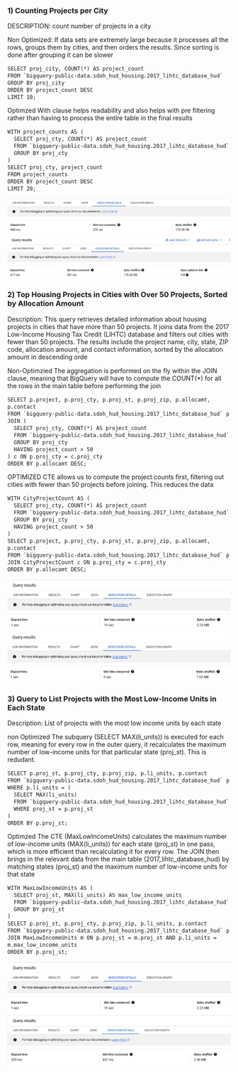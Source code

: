 

### 1) Counting Projects per City
DESCRIPTION: count number of projects in a city

Non Optimized: If data sets are extremely large because it processes all the rows, groups them by cities, and then orders the results. Since sorting is done after grouping it can be slower
```
SELECT proj_city, COUNT(*) AS project_count
FROM `bigquery-public-data.sdoh_hud_housing.2017_lihtc_database_hud`
GROUP BY proj_city
ORDER BY project_count DESC
LIMIT 10;
```



Optimzed
    With clause helps readability and also helps with pre filtering rather than having to process the entire table in the final results 
```
WITH project_counts AS (
  SELECT proj_cty, COUNT(*) AS project_count
  FROM `bigquery-public-data.sdoh_hud_housing.2017_lihtc_database_hud`
  GROUP BY proj_cty
)
SELECT proj_cty, project_count
FROM project_counts
ORDER BY project_count DESC
LIMIT 20;

```

![Query 1 Output](images/Q1.png)
![Query 1.1 Output](images/Query1non.png)

### 2) Top Housing Projects in Cities with Over 50 Projects, Sorted by Allocation Amount
Description: This query retrieves detailed information about housing projects in cities that have more than 50 projects. It joins data from the 2017 Low-Income Housing Tax Credit (LIHTC) database and filters out cities with fewer than 50 projects. The results include the project name, city, state, ZIP code, allocation amount, and contact information, sorted by the allocation amount in descending orde

Non-Optimzied 
    The aggregation is performed on the fly within the JOIN clause, meaning that BigQuery will have to compute the COUNT(*) for all the rows in the main table before performing the join
```
SELECT p.project, p.proj_cty, p.proj_st, p.proj_zip, p.allocamt, p.contact
FROM `bigquery-public-data.sdoh_hud_housing.2017_lihtc_database_hud` p
JOIN (
  SELECT proj_cty, COUNT(*) AS project_count
  FROM `bigquery-public-data.sdoh_hud_housing.2017_lihtc_database_hud`
  GROUP BY proj_cty
  HAVING project_count > 50
) c ON p.proj_cty = c.proj_cty
ORDER BY p.allocamt DESC;
```
OPTIMIZED 
    CTE allows us to compute the project counts first, filtering out cities with fewer than 50 projects before joining. This reduces the data
```
WITH CityProjectCount AS (
  SELECT proj_cty, COUNT(*) AS project_count
  FROM `bigquery-public-data.sdoh_hud_housing.2017_lihtc_database_hud`
  GROUP BY proj_cty
  HAVING project_count > 50
)
SELECT p.project, p.proj_cty, p.proj_st, p.proj_zip, p.allocamt, p.contact
FROM `bigquery-public-data.sdoh_hud_housing.2017_lihtc_database_hud` p
JOIN CityProjectCount c ON p.proj_cty = c.proj_cty
ORDER BY p.allocamt DESC;

```
![Query 1 Output](images/Q2non.png)
![Query 1.1 Output](images/Q2.png)

### 3) Query to List Projects with the Most Low-Income Units in Each State

Description: List of projects with the most low income units by each state


non Optimized
    The subquery (SELECT MAX(li_units)) is executed for each row, meaning for every row in the outer query, it recalculates the maximum number of low-income units for that particular state (proj_st). This is redudant.
```
SELECT p.proj_st, p.proj_cty, p.proj_zip, p.li_units, p.contact
FROM `bigquery-public-data.sdoh_hud_housing.2017_lihtc_database_hud` p
WHERE p.li_units = (
  SELECT MAX(li_units)
  FROM `bigquery-public-data.sdoh_hud_housing.2017_lihtc_database_hud`
  WHERE proj_st = p.proj_st
)
ORDER BY p.proj_st;
```

Optimzed 
    The CTE (MaxLowIncomeUnits) calculates the maximum number of low-income units (MAX(li_units)) for each state (proj_st) in one pass, which is more efficient than recalculating it for every row.
    The JOIN then brings in the relevant data from the main table (2017_lihtc_database_hud) by matching states (proj_st) and the maximum number of low-income units for that state
```
WITH MaxLowIncomeUnits AS (
  SELECT proj_st, MAX(li_units) AS max_low_income_units
  FROM `bigquery-public-data.sdoh_hud_housing.2017_lihtc_database_hud`
  GROUP BY proj_st
)
SELECT p.proj_st, p.proj_cty, p.proj_zip, p.li_units, p.contact
FROM `bigquery-public-data.sdoh_hud_housing.2017_lihtc_database_hud` p
JOIN MaxLowIncomeUnits m ON p.proj_st = m.proj_st AND p.li_units = m.max_low_income_units
ORDER BY p.proj_st;

```
![Query 3 Output](images/Q3non.png)
![Query 3.2 Output](images/Q3.png)